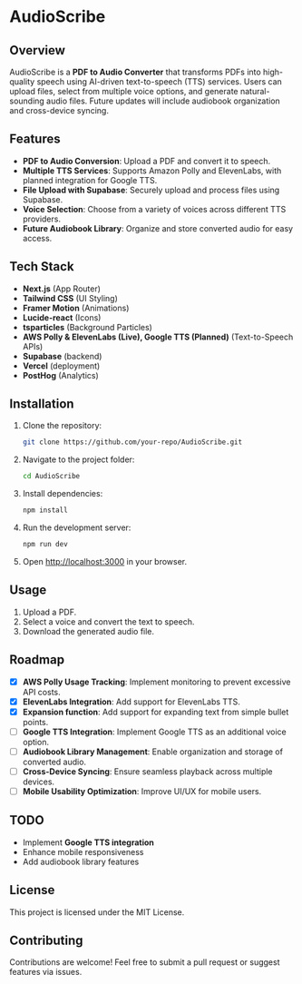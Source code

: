 # AudioScribe

## Overview
AudioScribe is a **PDF to Audio Converter** that transforms PDFs into high-quality speech using AI-driven text-to-speech (TTS) services. Users can upload files, select from multiple voice options, and generate natural-sounding audio files. Future updates will include audiobook organization and cross-device syncing.

## Features
- **PDF to Audio Conversion**: Upload a PDF and convert it to speech.
- **Multiple TTS Services**: Supports Amazon Polly and ElevenLabs, with planned integration for Google TTS.
- **File Upload with Supabase**: Securely upload and process files using Supabase.
- **Voice Selection**: Choose from a variety of voices across different TTS providers.
- **Future Audiobook Library**: Organize and store converted audio for easy access.

## Tech Stack
- **Next.js** (App Router)
- **Tailwind CSS** (UI Styling)
- **Framer Motion** (Animations)
- **Lucide-react** (Icons)
- **tsparticles** (Background Particles)
- **AWS Polly & ElevenLabs (Live), Google TTS (Planned)** (Text-to-Speech APIs)
- **Supabase** (backend)
- **Vercel** (deployment)
- **PostHog** (Analytics)

## Installation
1. Clone the repository:
   ```bash
   git clone https://github.com/your-repo/AudioScribe.git
   ```
2. Navigate to the project folder:
   ```bash
   cd AudioScribe
   ```
3. Install dependencies:
   ```bash
   npm install
   ```
4. Run the development server:
   ```bash
   npm run dev
   ```
5. Open [http://localhost:3000](http://localhost:3000) in your browser.

## Usage
1. Upload a PDF.
2. Select a voice and convert the text to speech.
3. Download the generated audio file.

## Roadmap
- [x] **AWS Polly Usage Tracking**: Implement monitoring to prevent excessive API costs.
- [x] **ElevenLabs Integration**: Add support for ElevenLabs TTS.
- [x] **Expansion function**: Add support for expanding text from simple bullet points.
- [ ] **Google TTS Integration**: Implement Google TTS as an additional voice option.
- [ ] **Audiobook Library Management**: Enable organization and storage of converted audio.
- [ ] **Cross-Device Syncing**: Ensure seamless playback across multiple devices.
- [ ] **Mobile Usability Optimization**: Improve UI/UX for mobile users.

## TODO
- Implement **Google TTS integration**
- Enhance mobile responsiveness
- Add audiobook library features

## License
This project is licensed under the MIT License.

## Contributing
Contributions are welcome! Feel free to submit a pull request or suggest features via issues.

